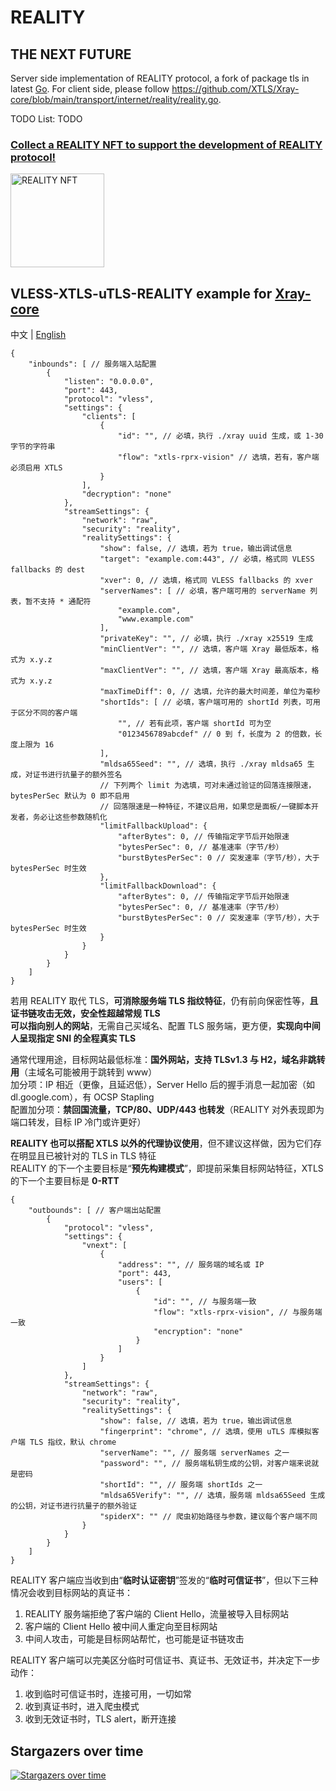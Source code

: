 # REALITY

## THE NEXT FUTURE

Server side implementation of REALITY protocol, a fork of package tls in latest [Go](https://github.com/golang/go/tree/master/src/crypto/tls).
For client side, please follow https://github.com/XTLS/Xray-core/blob/main/transport/internet/reality/reality.go.  

TODO List: TODO

### [Collect a REALITY NFT to support the development of REALITY protocol!](https://opensea.io/item/ethereum/0x5ee362866001613093361eb8569d59c4141b76d1/2)

[<img alt="REALITY NFT" width="150px" src="https://raw2.seadn.io/ethereum/0x5ee362866001613093361eb8569d59c4141b76d1/b0b1721cf5f4c367584e223bb0805f/37b0b1721cf5f4c367584e223bb0805f.svg" />](https://opensea.io/item/ethereum/0x5ee362866001613093361eb8569d59c4141b76d1/2)

## VLESS-XTLS-uTLS-REALITY example for [Xray-core](https://github.com/XTLS/Xray-core)

中文 | [English](README.en.md)

```json5
{
    "inbounds": [ // 服务端入站配置
        {
            "listen": "0.0.0.0",
            "port": 443,
            "protocol": "vless",
            "settings": {
                "clients": [
                    {
                        "id": "", // 必填，执行 ./xray uuid 生成，或 1-30 字节的字符串
                        "flow": "xtls-rprx-vision" // 选填，若有，客户端必须启用 XTLS
                    }
                ],
                "decryption": "none"
            },
            "streamSettings": {
                "network": "raw",
                "security": "reality",
                "realitySettings": {
                    "show": false, // 选填，若为 true，输出调试信息
                    "target": "example.com:443", // 必填，格式同 VLESS fallbacks 的 dest
                    "xver": 0, // 选填，格式同 VLESS fallbacks 的 xver
                    "serverNames": [ // 必填，客户端可用的 serverName 列表，暂不支持 * 通配符
                        "example.com",
                        "www.example.com"
                    ],
                    "privateKey": "", // 必填，执行 ./xray x25519 生成
                    "minClientVer": "", // 选填，客户端 Xray 最低版本，格式为 x.y.z
                    "maxClientVer": "", // 选填，客户端 Xray 最高版本，格式为 x.y.z
                    "maxTimeDiff": 0, // 选填，允许的最大时间差，单位为毫秒
                    "shortIds": [ // 必填，客户端可用的 shortId 列表，可用于区分不同的客户端
                        "", // 若有此项，客户端 shortId 可为空
                        "0123456789abcdef" // 0 到 f，长度为 2 的倍数，长度上限为 16
                    ],
                    "mldsa65Seed": "", // 选填，执行 ./xray mldsa65 生成，对证书进行抗量子的额外签名
                    // 下列两个 limit 为选填，可对未通过验证的回落连接限速，bytesPerSec 默认为 0 即不启用
                    // 回落限速是一种特征，不建议启用，如果您是面板/一键脚本开发者，务必让这些参数随机化
                    "limitFallbackUpload": {
                        "afterBytes": 0, // 传输指定字节后开始限速
                        "bytesPerSec": 0, // 基准速率（字节/秒）
                        "burstBytesPerSec": 0 // 突发速率（字节/秒），大于 bytesPerSec 时生效
                    },
                    "limitFallbackDownload": {
                        "afterBytes": 0, // 传输指定字节后开始限速
                        "bytesPerSec": 0, // 基准速率（字节/秒）
                        "burstBytesPerSec": 0 // 突发速率（字节/秒），大于 bytesPerSec 时生效
                    }
                }
            }
        }
    ]
}
```

若用 REALITY 取代 TLS，**可消除服务端 TLS 指纹特征**，仍有前向保密性等，**且证书链攻击无效，安全性超越常规 TLS**  
**可以指向别人的网站**，无需自己买域名、配置 TLS 服务端，更方便，**实现向中间人呈现指定 SNI 的全程真实 TLS**  

通常代理用途，目标网站最低标准：**国外网站，支持 TLSv1.3 与 H2，域名非跳转用**（主域名可能被用于跳转到 www）  
加分项：IP 相近（更像，且延迟低），Server Hello 后的握手消息一起加密（如 dl.google.com），有 OCSP Stapling  
配置加分项：**禁回国流量，TCP/80、UDP/443 也转发**（REALITY 对外表现即为端口转发，目标 IP 冷门或许更好）  

**REALITY 也可以搭配 XTLS 以外的代理协议使用**，但不建议这样做，因为它们存在明显且已被针对的 TLS in TLS 特征  
REALITY 的下一个主要目标是“**预先构建模式**”，即提前采集目标网站特征，XTLS 的下一个主要目标是 **0-RTT**  

```json5
{
    "outbounds": [ // 客户端出站配置
        {
            "protocol": "vless",
            "settings": {
                "vnext": [
                    {
                        "address": "", // 服务端的域名或 IP
                        "port": 443,
                        "users": [
                            {
                                "id": "", // 与服务端一致
                                "flow": "xtls-rprx-vision", // 与服务端一致
                                "encryption": "none"
                            }
                        ]
                    }
                ]
            },
            "streamSettings": {
                "network": "raw",
                "security": "reality",
                "realitySettings": {
                    "show": false, // 选填，若为 true，输出调试信息
                    "fingerprint": "chrome", // 选填，使用 uTLS 库模拟客户端 TLS 指纹，默认 chrome
                    "serverName": "", // 服务端 serverNames 之一
                    "password": "", // 服务端私钥生成的公钥，对客户端来说就是密码
                    "shortId": "", // 服务端 shortIds 之一
                    "mldsa65Verify": "", // 选填，服务端 mldsa65Seed 生成的公钥，对证书进行抗量子的额外验证
                    "spiderX": "" // 爬虫初始路径与参数，建议每个客户端不同
                }
            }
        }
    ]
}
```

REALITY 客户端应当收到由“**临时认证密钥**”签发的“**临时可信证书**”，但以下三种情况会收到目标网站的真证书：

1. REALITY 服务端拒绝了客户端的 Client Hello，流量被导入目标网站
2. 客户端的 Client Hello 被中间人重定向至目标网站
3. 中间人攻击，可能是目标网站帮忙，也可能是证书链攻击

REALITY 客户端可以完美区分临时可信证书、真证书、无效证书，并决定下一步动作：

1. 收到临时可信证书时，连接可用，一切如常
2. 收到真证书时，进入爬虫模式
3. 收到无效证书时，TLS alert，断开连接

## Stargazers over time

[![Stargazers over time](https://starchart.cc/XTLS/REALITY.svg)](https://starchart.cc/XTLS/REALITY)
